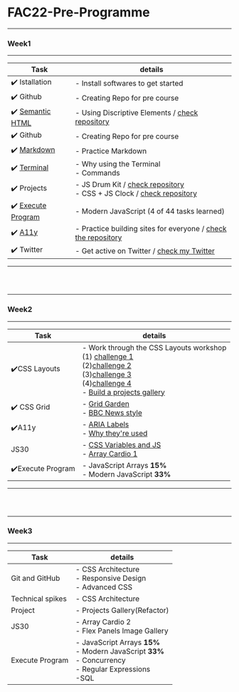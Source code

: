 # FAC22-Pre-Programme

---
### Week1
---

Task|details
--------|----------
:heavy_check_mark:  Istallation| - Install softwares to get started
:heavy_check_mark:  Github| - Creating Repo for pre course
:heavy_check_mark: [Semantic HTML](https://learn.foundersandcoders.com/workshops/semantic-html/) | - Using Discriptive Elements / [check repository](https://github.com/jijip41/FAC22-Pre-Programme/tree/main/week1/semantic-html)
:heavy_check_mark:  Github| - Creating Repo for pre course
:heavy_check_mark: [Markdown](https://guides.github.com/features/mastering-markdown/) | - Practice Markdown
:heavy_check_mark: [Terminal](https://www.digitalocean.com/community/tutorials/a-linux-command-line-primer)| - Why using the Terminal <br/> - Commands
:heavy_check_mark:  Projects| - JS Drum Kit / [check repository](https://github.com/jijip41/FAC22-Pre-Programme/tree/main/week1/01JavaScriptDrumKit)<br /> - CSS + JS Clock / [check repository](https://github.com/jijip41/FAC22-Pre-Programme/tree/main/week1/02%20-%20JS%20and%20CSS%20Clock)
:heavy_check_mark: [Execute Program](https://www.executeprogram.com/)| - Modern JavaScript (4 of 44 tasks learned)
:heavy_check_mark: [A11y](https://learn.foundersandcoders.com/workshops/learn-a11y/)| - Practice building sites for everyone / [check the repository](https://github.com/jijip41/FAC22-Pre-Programme/tree/main/week1/learn-a11y)
:heavy_check_mark: Twitter| - Get active on Twitter / [check my Twitter](https://twitter.com/jihye_pak)
---

<br>
<br>

---
### Week2
---
Task|details
--------|----------
:heavy_check_mark:CSS Layouts| - Work through the CSS Layouts workshop<br>  (1) [challenge 1](https://github.com/jijip41/FAC22-Pre-Programme/tree/main/week2/css-layout/challenge-1)<br>(2)[challenge 2](https://github.com/jijip41/FAC22-Pre-Programme/tree/main/week2/css-layout/challenge-2)<br>(3)[challenge 3](https://github.com/jijip41/FAC22-Pre-Programme/tree/main/week2/css-layout/challenge-3)<br>(4)[challenge 4](https://github.com/jijip41/FAC22-Pre-Programme/tree/main/week2/css-layout/challenge-4)<br> - [Build a projects gallery](https://jijip41.github.io/Ji-Projects-Gallery/)
:heavy_check_mark: CSS Grid | - [Grid Garden](https://cssgridgarden.com/) <br> - [BBC News style](https://github.com/jijip41/FAC22-Pre-Programme/tree/main/week2/css-grid/learn-css-grid-master) 
:heavy_check_mark:A11y | - [ARIA Labels](https://css-tricks.com/why-how-and-when-to-use-semantic-html-and-aria/) <br> - [Why they're used](https://www.24a11y.com/2019/what-a-year-of-learning-and-teaching-accessibility-taught-me/)
JS30 | - [CSS Variables and JS](https://github.com/jijip41/FAC22-Pre-Programme/tree/main/week2/CSS-Variables-and-JS) <br> - [Array Cardio 1](https://github.com/jijip41/FAC22-Pre-Programme/tree/main/week2/04-array-cardio-1)
:heavy_check_mark:Execute Program | - JavaScript Arrays **15%**<br> - Modern JavaScript **33%**
---

<br>
<br>

---
### Week3
---
Task|details
--------|----------
Git and GitHub| - CSS Architecture <br> - Responsive Design <br> - Advanced CSS
Technical spikes| - CSS Architecture 
Project| - Projects Gallery(Refactor)
JS30| - Array Cardio 2<br> - Flex Panels Image Gallery
Execute Program| - JavaScript Arrays **15%**<br> - Modern JavaScript **33%**<br> - Concurrency<br> - Regular Expressions<br> -SQL
